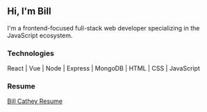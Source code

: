 ## Hi, I'm Bill

I'm a frontend-focused full-stack web developer specializing in the JavaScript ecosystem.

### Technologies

React | Vue | Node | Express | MongoDB | HTML | CSS | JavaScript

### Resume

[Bill Cathey Resume](https://becathey.github.io/resume/)
